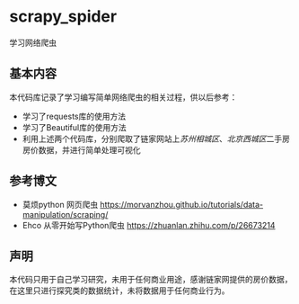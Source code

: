 # scrapy_spider
学习网络爬虫  

## 基本内容
本代码库记录了学习编写简单网络爬虫的相关过程，供以后参考：  
+ 学习了requests库的使用方法
+ 学习了Beautiful库的使用方法
+ 利用上述两个代码库，分别爬取了链家网站上*苏州相城区*、*北京西城区*二手房房价数据，并进行简单处理可视化
## 参考博文
+ 莫烦python 网页爬虫 https://morvanzhou.github.io/tutorials/data-manipulation/scraping/
+ Ehco 从零开始写Python爬虫 https://zhuanlan.zhihu.com/p/26673214
## 声明
本代码只用于自己学习研究，未用于任何商业用途，感谢链家网提供的房价数据，在这里只进行探究类的数据统计，未将数据用于任何商业行为。


